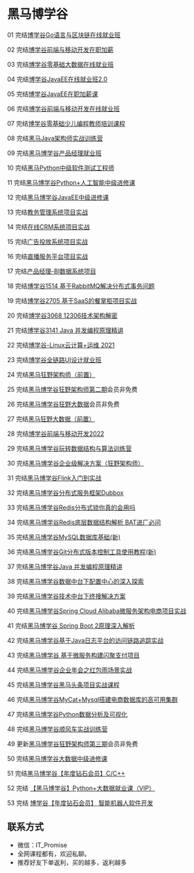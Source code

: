 # 黑马博学谷

01 完结[博学谷Go语言与区块链在线就业班](https://www.boxuegu.com/class/detail-1125.html)

02 完结[博学谷前端与移动开发在职加薪](https://www.boxuegu.com/course/detail-1132.html)

03 完结[博学谷零基础大数据在线就业班](https://www.boxuegu.com/class/detail-1258.html)

04 完结[博学谷JavaEE在线就业班2.0](https://www.boxuegu.com/class/outline-1112.html)

05 完结[博学谷JavaEE在职加薪课](https://www.boxuegu.com/class/outline-1112.html)

06 完结[博学谷前端与移动开发在线就业班](https://www.boxuegu.com/class/outline-955.html)

07 完结[博学谷零基础少儿编程教师培训课程](https://www.boxuegu.com/course/detail-1460.html)

08 完结[黑马Java架构师实战训练营](https://www.boxuegu.com/course/comment-3224.html)

09 完结[黑马博学谷产品经理就业班](https://www.boxuegu.com/class/outline-3861.html)

10 完结[黑马Python中级软件测试工程师](http://test.itheima.com/)

11 完结[黑马博学谷Python+人工智能中级进修课](https://www.boxuegu.com/promote/outline-1492.html)

12 完结[黑马博学谷JavaEE中级进修课](https://www.boxuegu.com/course/detail-1489.html)

13 完结[教务管理系统项目实战](https://www.boxuegu.com/course/detail-2459.html)

14 完结[在线CRM系统项目实战](https://www.boxuegu.com/course/detail-2460.html)

15 完结[广告投放系统项目实战](https://www.boxuegu.com/course/detail-2461.html)

16 完结[直播服务平台项目实战](https://www.boxuegu.com/course/detail-2462.html)

17 完结[产品经理-BI数据系统项目](https://www.boxuegu.com/course/detail-2777.html)

18 完结[博学谷1514 基于RabbitMQ解决分布式事务问题](https://www.boxuegu.com/promote/detail-1514.html)

19 完结[博学谷2705 基于SaaS的餐掌柜项目实战](https://www.boxuegu.com/course/detail-2705.html)

20 完结[博学谷3068 12306技术架构解密](https://www.boxuegu.com/course/detail-3068.html)

21 完结[博学谷3141 Java 并发编程原理精讲](https://www.boxuegu.com/course/detail-3141.html)

22 完结[博学谷-Linux云计算+运维 2021](https://www.boxuegu.com/class/detail-1341)

23 完结[博学谷全链路UI设计就业班](https://www.boxuegu.com/class/outline-3352.html)

24 完结[黑马狂野架构师（前置）](https://www.boxuegu.com/course/detail-3275.html)

25 完结[黑马博学谷狂野架构师第二期](https://www.boxuegu.com/subject/architect-01.html)会员非免费

26 完结[黑马博学谷狂野大数据](https://www.boxuegu.com/subject/data-03.html)会员非免费

27 完结[黑马狂野大数据（前置）](https://www.boxuegu.com/course/detail-3269.html)

28 完结[博学谷前端与移动开发2022](https://www.boxuegu.com/class/outline-1306.html)

29 完结[黑马博学谷玩转数据结构与算法训练营](https://www.boxuegu.com/live/detail-3218.html)

30 完结[黑马博学谷企业级解决方案（狂野架构师）](https://www.boxuegu.com/promote/outline-4345.html)

31 完结[黑马博学谷Flink入门到实战](https://www.boxuegu.com/course/detail-1345.html)

32 完结[黑马博学谷分布式服务框架Dubbox](https://www.boxuegu.com/course/detail-361.html)

33 完结[黑马博学谷Redis分布式锁你真的会用吗](https://www.boxuegu.com/course/detail-4519.html)

34 完结[黑马博学谷Redis底层数据结构解析 BAT进厂必问](https://www.boxuegu.com/course/detail-4518.html)

35 完结[黑马博学谷MySQL数据库基础(新)](https://www.boxuegu.com/course/detail-1548.html)

36 完结[黑马博学谷Git分布式版本控制工具使用教程(新)](https://www.boxuegu.com/course/detail-1575.html)

37 完结[黑马博学谷Java 并发编程原理精讲](https://www.boxuegu.com/promote/detail-1483.html)

38 完结[黑马博学谷数据中台下配置中心的深入探索](https://www.boxuegu.com/promote/detail-3070.html)

39 完结[黑马博学谷技术中台下终搜解决方案](https://www.boxuegu.com/promote/detail-3016.html)

40 完结[黑马博学谷Spring Cloud Alibaba微服务架构电商项目实战](https://www.boxuegu.com/promote/detail-2870.html)

41 完结[黑马博学谷 Spring Boot 2原理深入解析](https://www.boxuegu.com/promote/detail-2356.html)

42 完结[黑马博学谷基于Java日志平台的访问链路追踪实战](https://www.boxuegu.com/promote/detail-2252.html)

43 完结[黑马博学谷 基于微服务构建闪聚支付项目](https://www.boxuegu.com/promote/detail-2249.html)

44 完结[黑马博学谷企业年会之红包雨场景实战](https://www.boxuegu.com/promote/detail-2146.html)

45 完结[黑马博学谷黑马头条项目实战课程](https://www.boxuegu.com/promote/outline-2131.html)

46 完结[黑马博学谷MyCat+Mysql搭建电商数据库的高可用集群](https://www.boxuegu.com/promote/detail-1528.html)

47 完结[黑马博学谷Python数据分析及可视化](https://www.boxuegu.com/course/outline-1213.html)

48 完结[黑马博学谷顺风车实战训练营](https://www.boxuegu.com/promote/detail-1528.html)

49 更新[黑马博学谷狂野架构师第三期](https://www.boxuegu.com/subject/architect-01.html)会员非免费

50 完结[黑马博学谷大数据中级进修课](https://www.boxuegu.com/promote/detail-1490.html)

51 完结[黑马博学谷【年度钻石会员】C/C++](https://www.boxuegu.com/class/detail-1335.html)

52 完结 [【黑马博学谷】Python+大数据就业课（VIP）](https://www.boxuegu.com/class/detail-4300.html)

53 完结 [博学谷【年度钻石会员】 智能机器人软件开发](https://www.boxuegu.com/class/detail-3742.html)

## **联系方式**
-  微信：IT_Promise
-  全网课程都有，欢迎私聊。
-  推荐好友下单返利，买的越多，返利越多